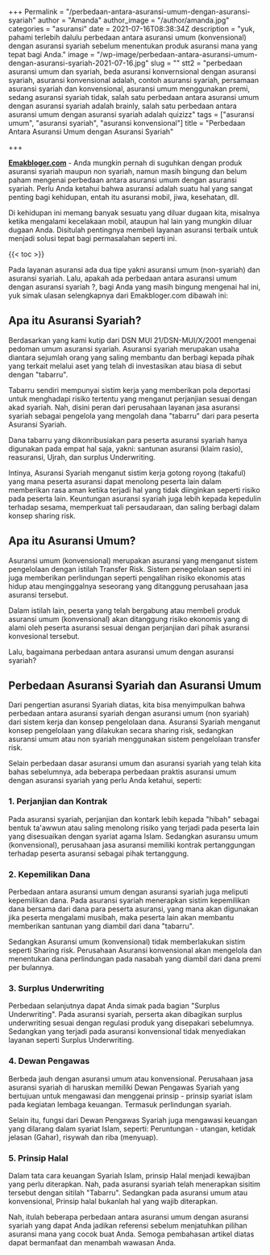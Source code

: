 +++
Permalink = "/perbedaan-antara-asuransi-umum-dengan-asuransi-syariah"
author = "Amanda"
author_image = "/author/amanda.jpg"
categories = "asuransi"
date = 2021-07-16T08:38:34Z
description = "yuk, pahami terlebih dalulu perbedaan antara asuransi umum (konvensional) dengan asuransi syariah sebelum menentukan produk asuransi mana yang tepat bagi Anda."
image = "/wp-image/perbedaan-antara-asuransi-umum-dengan-asuransi-syariah-2021-07-16.jpg"
slug = ""
stt2 = "perbedaan asuransi umum dan syariah, beda asuransi konvernsional dengan asuransi syariah, asuransi konvensional adalah, contoh asuransi syariah, persamaan asuransi syariah dan konvensional, asuransi umum menggunakan premi, sedang asuransi syariah tidak, salah satu perbedaan antara asuransi umum dengan asuransi syariah adalah brainly, salah satu perbedaan antara asuransi umum dengan asuransi syariah adalah quizizz"
tags = ["asuransi umum", "asuransi syariah", "asuransi konvensional"]
title = "Perbedaan Antara Asuransi Umum dengan Asuransi Syariah"

+++

[**Emakbloger.com**](/) - Anda mungkin pernah di suguhkan dengan produk asuransi syariah maupun non syariah, namun masih bingung dan belum paham mengenai perbedaan antara asuransi umum dengan asuransi syariah. Perlu Anda ketahui bahwa asuransi adalah suatu hal yang sangat penting bagi kehidupan, entah itu asuransi mobil, jiwa, kesehatan, dll.

Di kehidupan ini memang banyak sesuatu yang diluar dugaan kita, misalnya ketika mengalami kecelakaan mobil, ataupun hal lain yang mungkin diluar dugaan Anda. Disitulah pentingnya membeli layanan asuransi terbaik untuk menjadi solusi tepat bagi permasalahan seperti ini.

{{< toc >}}

Pada layanan asuransi ada dua tipe yakni asuransi umum (non-syariah) dan asuransi syariah. Lalu, apakah ada perbedaan antara asuransi umum dengan asuransi syariah ?, bagi Anda yang masih bingung mengenai hal ini, yuk simak ulasan selengkapnya dari Emakbloger.com dibawah ini:

## Apa itu Asuransi Syariah?

Berdasarkan yang kami kutip dari DSN MUI 21/DSN-MUI/X/2001 mengenai pedoman umum asuransi syariah. Asuransi syariah merupakan usaha diantara sejumlah orang yang saling membantu dan berbagi kepada pihak yang terkait melalui aset yang telah di investasikan atau biasa di sebut dengan "tabarru".

Tabarru sendiri mempunyai sistim kerja yang memberikan pola deportasi untuk menghadapi risiko tertentu yang menganut perjanjian sesuai dengan akad syariah. Nah, disini peran dari perusahaan layanan jasa asuransi syariah sebagai pengelola yang mengolah dana "tabarru" dari para peserta Asuransi Syariah.

Dana tabarru yang dikonribusiakan para peserta asuransi syariah hanya digunakan pada empat hal saja, yakni: santunan asuransi (klaim rasio), reasuransi, Ujrah, dan surplus Underwriting.

Intinya, Asuransi Syariah menganut sistim kerja gotong royong (takaful) yang mana peserta asuransi dapat menolong peserta lain dalam memberikan rasa aman ketika terjadi hal yang tidak diinginkan seperti risiko pada peserta lain. Keuntungan asuransi syariah juga lebih kepada kepedulin terhadap sesama, memperkuat tali persaudaraan, dan saling berbagi dalam konsep sharing risk.

## Apa itu Asuransi Umum?

Asuransi umum (konvensional) merupakan asuransi yang menganut sistem pengelolaan dengan istilah Transfer Risk. Sistem penegelolaan seperti ini juga memberikan perlindungan seperti pengalihan risiko ekonomis atas hidup atau menginggalnya seseorang yang ditanggung perusahaan jasa asuransi tersebut.

Dalam istilah lain, peserta yang telah bergabung atau membeli produk asuransi umum (konvensional) akan ditanggung risiko ekonomis yang di alami oleh peserta asuransi sesuai dengan perjanjian dari pihak asuransi konvesional tersebut.

Lalu, bagaimana perbedaan antara asuransi umum dengan asuransi syariah?

## Perbedaan Asuransi Syariah dan Asuransi Umum

Dari pengertian asuransi Syariah diatas, kita bisa menyimpulkan bahwa perbedaan antara asuransi syariah dengan asuransi umum (non syariah) dari sistem kerja dan konsep pengelolaan dana. Asuransi Syariah menganut konsep pengelolaan yang dilakukan secara sharing risk, sedangkan asuransi umum atau non syariah menggunakan sistem pengelolaan transfer risk.

Selain perbedaan dasar asuransi umum dan asuransi syariah yang telah kita bahas sebelumnya, ada beberapa perbedaan praktis asuransi umum dengan asuransi syariah yang perlu Anda ketahui, seperti:

### 1. Perjanjian dan Kontrak

Pada asuransi syariah, perjanjian dan kontark lebih kepada "hibah" sebagai bentuk ta'awwun atau saling menolong risiko yang terjadi pada peserta lain yang disesuaikan dengan syariat agama Islam. Sedangkan asuransu umum (konvensional), perusahaan jasa asuransi memiliki kontrak pertanggungan terhadap peserta asuransi sebagai pihak tertanggung.

### 2. Kepemilikan Dana

Perbedaan antara asuransi umum dengan asuransi syariah juga meliputi kepemilikan dana. Pada asuransi syariah menerapkan sistim kepemilikan dana bersama dari dana para peserta asuransi, yang mana akan digunakan jika peserta mengalami musibah, maka peserta lain akan membantu memberikan santunan yang diambil dari dana "tabarru".

Sedangkan Asuransi umum (konvensional) tidak memberlakukan sistim seperti Sharing risk. Perusahaan Asuransi konvensional akan mengelola dan menentukan dana perlindungan pada nasabah yang diambil dari dana premi per bulannya.

### 3. Surplus Underwriting

Perbedaan selanjutnya dapat Anda simak pada bagian "Surplus Underwriting". Pada asuransi syariah, perserta akan dibagikan surplus underwriting sesuai dengan regulasi produk yang disepakari sebelumnya. Sedangkan yang terjadi pada asuransi konvensional tidak menyediakan layanan seperti Surplus Underwriting.

### 4. Dewan Pengawas

Berbeda jauh dengan asuransi umum atau konvensional. Perusahaan jasa asuransi syariah di haruskan memiliki Dewan Pengawas Syariah yang bertujuan untuk mengawasi dan menggenai prinsip - prinsip syariat islam pada kegiatan lembaga keuangan. Termasuk perlindungan syariah.

Selain itu, fungsi dari Dewan Pengawas Syariah juga mengawasi keuangan yang dilarang dalam syariat Islam, seperti: Peruntungan - utangan, ketidak jelasan (Gahar), risywah dan riba (menyuap).

### 5. Prinsip Halal

Dalam tata cara keuangan Syariah Islam, prinsip Halal menjadi kewajiban yang perlu diterapkan. Nah, pada asuransi syariah telah menerapkan sisitim tersebut dengan sitilah "Tabarru". Sedangkan pada asuransi umum atau konvensional, Prinsip halal bukanlah hal yang wajib diterapkan.

Nah, itulah beberapa perbedaan antara asuransi umum dengan asuransi syariah yang dapat Anda jadikan referensi sebelum menjatuhkan pilihan asuransi mana yang cocok buat Anda. Semoga pembahasan artikel diatas dapat bermanfaat dan menambah wawasan Anda.
